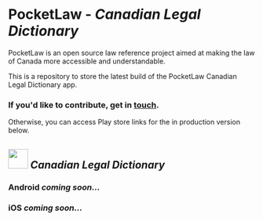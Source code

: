 # PocketLaw - ***Canadian Legal Dictionary***
PocketLaw is an open source law reference project aimed at making the law of Canada more accessible and understandable.

This is a repository to store the latest build of the PocketLaw Canadian Legal Dictionary app. 

### If you'd like to contribute, get in <a href="mailto:ggdev3@gmail.com">touch</a>.

Otherwise, you can access Play store links for the in production version below.

## <img src="https://github.com/simplegr33n/pocketlaw-production/blob/master/access-to-information-act/screenshots/logos/logo.png" width="40"> <i>Canadian Legal Dictionary</i>

### **Android** *coming soon...*

### **iOS** *coming soon...*




